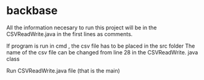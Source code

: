 # backbase
All the information necesary to run this project will be in the CSVReadWrite.java in the first lines as comments.

If program is run in cmd , the csv file has to be placed in the src folder
The name of the csv file can be changed from line 28 in the CSVReadWrite. java class

Run CSVReadWrite.java file (that is the main)
